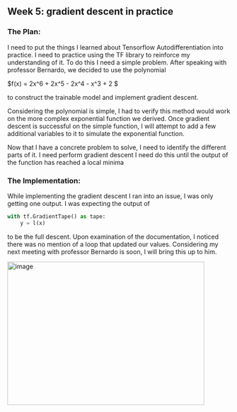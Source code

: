 

## Week 5: gradient descent in practice

### The Plan:
I need to put the things I learned about Tensorflow Autodifferentiation into practice. I need to practice using the TF library to reinforce my understanding of it. To do this I need a simple problem. After speaking with professor Bernardo, we decided to use the polynomial

$f(x) = 2x^6 + 2x^5 - 2x^4 - x^3 + 2 $

to construct the trainable model and implement gradient descent. 

Considering the polynomial is simple, I had to verify this method would work on the more complex exponential function we derived. Once gradient descent is successful on the simple function, I will attempt to add a few additional variables to it to simulate the exponential function.

Now that I have a concrete problem to solve, I need to identify the different parts of it.
I need perform gradient descent I need do this until the output of the function has reached a local minima

### The Implementation: 
While implementing the gradient descent I ran into an issue, I was only getting one output. I was expecting the output of 
```Python
with tf.GradientTape() as tape:
    y = l(x)
```
to be the full descent. Upon examination of the documentation, I noticed there was no mention of a loop that updated our values. Considering my next meeting with professor Bernardo is soon, I will bring this up to him.


<img width="445" height="324" alt="image" src="https://github.com/user-attachments/assets/cf51dbb6-2c58-4b68-b92b-1694d188b894" />
